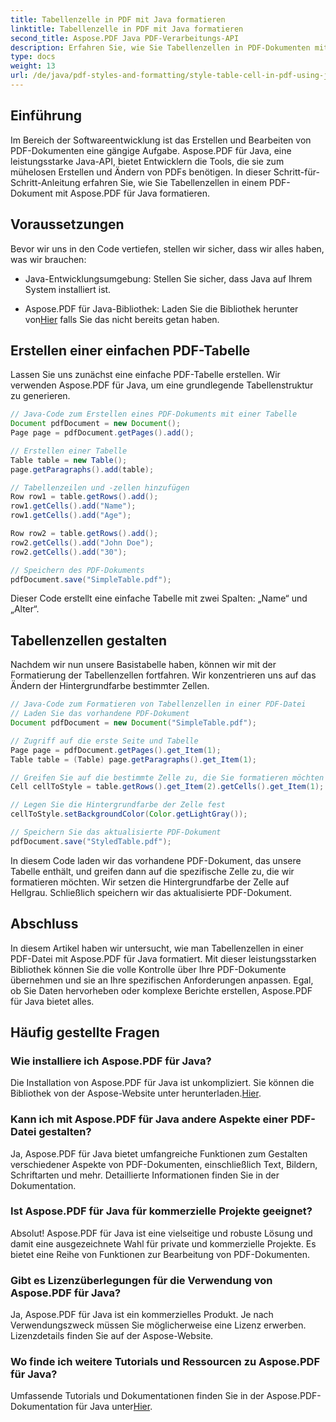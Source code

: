 ```yaml
---
title: Tabellenzelle in PDF mit Java formatieren
linktitle: Tabellenzelle in PDF mit Java formatieren
second_title: Aspose.PDF Java PDF-Verarbeitungs-API
description: Erfahren Sie, wie Sie Tabellenzellen in PDF-Dokumenten mit Aspose.PDF für Java formatieren. Verbessern Sie Ihre Java-Anwendungen mit dieser Schritt-für-Schritt-Anleitung zur PDF-Anpassung.
type: docs
weight: 13
url: /de/java/pdf-styles-and-formatting/style-table-cell-in-pdf-using-java/
---
```


## Einführung

Im Bereich der Softwareentwicklung ist das Erstellen und Bearbeiten von PDF-Dokumenten eine gängige Aufgabe. Aspose.PDF für Java, eine leistungsstarke Java-API, bietet Entwicklern die Tools, die sie zum mühelosen Erstellen und Ändern von PDFs benötigen. In dieser Schritt-für-Schritt-Anleitung erfahren Sie, wie Sie Tabellenzellen in einem PDF-Dokument mit Aspose.PDF für Java formatieren.

## Voraussetzungen

Bevor wir uns in den Code vertiefen, stellen wir sicher, dass wir alles haben, was wir brauchen:

- Java-Entwicklungsumgebung: Stellen Sie sicher, dass Java auf Ihrem System installiert ist.

-  Aspose.PDF für Java-Bibliothek: Laden Sie die Bibliothek herunter von[Hier](https://releases.aspose.com/pdf/java/) falls Sie das nicht bereits getan haben.

## Erstellen einer einfachen PDF-Tabelle

Lassen Sie uns zunächst eine einfache PDF-Tabelle erstellen. Wir verwenden Aspose.PDF für Java, um eine grundlegende Tabellenstruktur zu generieren.

```java
// Java-Code zum Erstellen eines PDF-Dokuments mit einer Tabelle
Document pdfDocument = new Document();
Page page = pdfDocument.getPages().add();

// Erstellen einer Tabelle
Table table = new Table();
page.getParagraphs().add(table);

// Tabellenzeilen und -zellen hinzufügen
Row row1 = table.getRows().add();
row1.getCells().add("Name");
row1.getCells().add("Age");

Row row2 = table.getRows().add();
row2.getCells().add("John Doe");
row2.getCells().add("30");

// Speichern des PDF-Dokuments
pdfDocument.save("SimpleTable.pdf");
```

Dieser Code erstellt eine einfache Tabelle mit zwei Spalten: „Name“ und „Alter“.

## Tabellenzellen gestalten

Nachdem wir nun unsere Basistabelle haben, können wir mit der Formatierung der Tabellenzellen fortfahren. Wir konzentrieren uns auf das Ändern der Hintergrundfarbe bestimmter Zellen.

```java
// Java-Code zum Formatieren von Tabellenzellen in einer PDF-Datei
// Laden Sie das vorhandene PDF-Dokument
Document pdfDocument = new Document("SimpleTable.pdf");

// Zugriff auf die erste Seite und Tabelle
Page page = pdfDocument.getPages().get_Item(1);
Table table = (Table) page.getParagraphs().get_Item(1);

// Greifen Sie auf die bestimmte Zelle zu, die Sie formatieren möchten (z. B. „John Doe“).
Cell cellToStyle = table.getRows().get_Item(2).getCells().get_Item(1);

// Legen Sie die Hintergrundfarbe der Zelle fest
cellToStyle.setBackgroundColor(Color.getLightGray());

// Speichern Sie das aktualisierte PDF-Dokument
pdfDocument.save("StyledTable.pdf");
```

In diesem Code laden wir das vorhandene PDF-Dokument, das unsere Tabelle enthält, und greifen dann auf die spezifische Zelle zu, die wir formatieren möchten. Wir setzen die Hintergrundfarbe der Zelle auf Hellgrau. Schließlich speichern wir das aktualisierte PDF-Dokument.

## Abschluss

In diesem Artikel haben wir untersucht, wie man Tabellenzellen in einer PDF-Datei mit Aspose.PDF für Java formatiert. Mit dieser leistungsstarken Bibliothek können Sie die volle Kontrolle über Ihre PDF-Dokumente übernehmen und sie an Ihre spezifischen Anforderungen anpassen. Egal, ob Sie Daten hervorheben oder komplexe Berichte erstellen, Aspose.PDF für Java bietet alles.

## Häufig gestellte Fragen

### Wie installiere ich Aspose.PDF für Java?

Die Installation von Aspose.PDF für Java ist unkompliziert. Sie können die Bibliothek von der Aspose-Website unter herunterladen.[Hier](https://releases.aspose.com/pdf/java/).

### Kann ich mit Aspose.PDF für Java andere Aspekte einer PDF-Datei gestalten?

Ja, Aspose.PDF für Java bietet umfangreiche Funktionen zum Gestalten verschiedener Aspekte von PDF-Dokumenten, einschließlich Text, Bildern, Schriftarten und mehr. Detaillierte Informationen finden Sie in der Dokumentation.

### Ist Aspose.PDF für Java für kommerzielle Projekte geeignet?

Absolut! Aspose.PDF für Java ist eine vielseitige und robuste Lösung und damit eine ausgezeichnete Wahl für private und kommerzielle Projekte. Es bietet eine Reihe von Funktionen zur Bearbeitung von PDF-Dokumenten.

### Gibt es Lizenzüberlegungen für die Verwendung von Aspose.PDF für Java?

Ja, Aspose.PDF für Java ist ein kommerzielles Produkt. Je nach Verwendungszweck müssen Sie möglicherweise eine Lizenz erwerben. Lizenzdetails finden Sie auf der Aspose-Website.

### Wo finde ich weitere Tutorials und Ressourcen zu Aspose.PDF für Java?

 Umfassende Tutorials und Dokumentationen finden Sie in der Aspose.PDF-Dokumentation für Java unter[Hier](https://reference.aspose.com/pdf/java/).